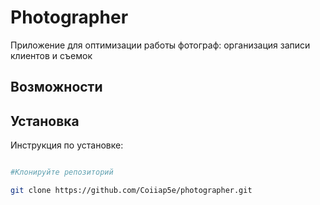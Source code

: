 # Photographer

Приложение для оптимизации работы фотограф: организация записи клиентов и съемок

## Возможности


## Установка 

Инструкция по установке:

```bash

#Клонируйте репозиторий

git clone https://github.com/Coiiap5e/photographer.git